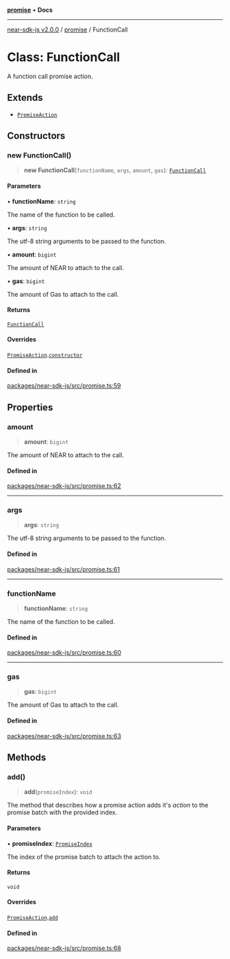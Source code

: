 [**promise**](../README.md) • **Docs**

***

[near-sdk-js v2.0.0](../../packages.md) / [promise](../README.md) / FunctionCall

# Class: FunctionCall

A function call promise action.

## Extends

- [`PromiseAction`](PromiseAction.md)

## Constructors

### new FunctionCall()

> **new FunctionCall**(`functionName`, `args`, `amount`, `gas`): [`FunctionCall`](FunctionCall.md)

#### Parameters

• **functionName**: `string`

The name of the function to be called.

• **args**: `string`

The utf-8 string arguments to be passed to the function.

• **amount**: `bigint`

The amount of NEAR to attach to the call.

• **gas**: `bigint`

The amount of Gas to attach to the call.

#### Returns

[`FunctionCall`](FunctionCall.md)

#### Overrides

[`PromiseAction`](PromiseAction.md).[`constructor`](PromiseAction.md#constructors)

#### Defined in

[packages/near-sdk-js/src/promise.ts:59](https://github.com/dim-daskalov/near-sdk-js/blob/0bae67c8fac52fa6fac6b3698d8164f5618f8e2c/packages/near-sdk-js/src/promise.ts#L59)

## Properties

### amount

> **amount**: `bigint`

The amount of NEAR to attach to the call.

#### Defined in

[packages/near-sdk-js/src/promise.ts:62](https://github.com/dim-daskalov/near-sdk-js/blob/0bae67c8fac52fa6fac6b3698d8164f5618f8e2c/packages/near-sdk-js/src/promise.ts#L62)

***

### args

> **args**: `string`

The utf-8 string arguments to be passed to the function.

#### Defined in

[packages/near-sdk-js/src/promise.ts:61](https://github.com/dim-daskalov/near-sdk-js/blob/0bae67c8fac52fa6fac6b3698d8164f5618f8e2c/packages/near-sdk-js/src/promise.ts#L61)

***

### functionName

> **functionName**: `string`

The name of the function to be called.

#### Defined in

[packages/near-sdk-js/src/promise.ts:60](https://github.com/dim-daskalov/near-sdk-js/blob/0bae67c8fac52fa6fac6b3698d8164f5618f8e2c/packages/near-sdk-js/src/promise.ts#L60)

***

### gas

> **gas**: `bigint`

The amount of Gas to attach to the call.

#### Defined in

[packages/near-sdk-js/src/promise.ts:63](https://github.com/dim-daskalov/near-sdk-js/blob/0bae67c8fac52fa6fac6b3698d8164f5618f8e2c/packages/near-sdk-js/src/promise.ts#L63)

## Methods

### add()

> **add**(`promiseIndex`): `void`

The method that describes how a promise action adds it's _action_ to the promise batch with the provided index.

#### Parameters

• **promiseIndex**: [`PromiseIndex`](../../utils/type-aliases/PromiseIndex.md)

The index of the promise batch to attach the action to.

#### Returns

`void`

#### Overrides

[`PromiseAction`](PromiseAction.md).[`add`](PromiseAction.md#add)

#### Defined in

[packages/near-sdk-js/src/promise.ts:68](https://github.com/dim-daskalov/near-sdk-js/blob/0bae67c8fac52fa6fac6b3698d8164f5618f8e2c/packages/near-sdk-js/src/promise.ts#L68)
